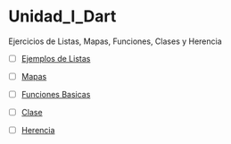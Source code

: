 # Unidad_I_Dart
Ejercicios de Listas, Mapas, Funciones, Clases y Herencia
- [ ] [Ejemplos de Listas](https://dartpad.dartlang.org/74f8e76db041f316807646f62cacecf0 )
- [ ] [Mapas](https://dartpad.dartlang.org/262091fc14cd3bf0ce4fec9bb05fceda )
- [ ] [Funciones Basicas](https://dartpad.dartlang.org/0616c356e0b868aa0fedc381481af7bc )
- [ ] [Clase](https://dartpad.dartlang.org/39e25b8bd562cdae985c328f46784a36 )
- [ ] [Herencia](https://dartpad.dartlang.org/0bf5dacbfba2943208206031109e7171 )



